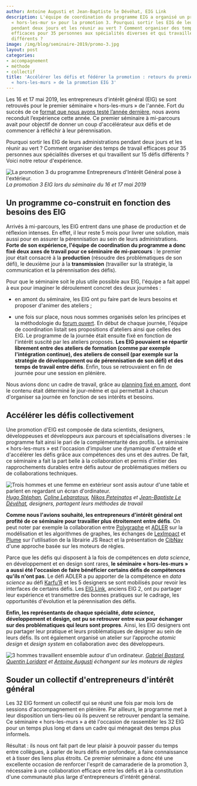 ```yaml
---
author: Antoine Augusti et Jean-Baptiste le Dévéhat, EIG Link
description: L'équipe de coordination du programme EIG a organisé un premier séminaire
  « hors-les-mur s» pour la promotion 3. Pourquoi sortir les EIG de leurs administrations
  pendant deux jours et les réunir au vert ? Comment organiser des temps de travail
  efficaces pour 35 personnes aux spécialités diverses et qui travaillent sur 15 défis
  différents ?
image: /img/blog/seminaire-2019/promo-3.jpg
layout: post
categories:
- accompagnement
- méthode
- collectif
title: 'Accélérer les défis et fédérer la promotion : retours du premier séminaire
  « hors-les-murs » de la promotion EIG 3'
---
```


Les 16 et 17 mai 2019, les entrepreneurs d'intérêt général (EIG) se sont retrouvés pour le premier séminaire « hors-les-murs » de l'année. Fort du succès de ce [format que nous avons testé l’année dernière](https://entrepreneur-interet-general.etalab.gouv.fr/blog/2018/09/24/retrospective-defis-eig2.html), nous avons reconduit l’expérience cette année. Ce premier séminaire à mi-parcours avait pour objectif de donner un coup d'accélérateur aux défis et de commencer à réfléchir à leur pérennisation. 

Pourquoi sortir les EIG de leurs administrations pendant deux jours et les réunir au vert ? Comment organiser des temps de travail efficaces pour 35 personnes aux spécialités diverses et qui travaillent sur 15 défis différents ? Voici notre retour d'expérience.

![La promotion 3 du programme Entrepreneurs d'Intérêt Général pose à l'extérieur.](/img/blog/seminaire-2019/promo-3.jpg) _La promotion 3 EIG lors du séminaire du 16 et 17 mai 2019_

## Un programme co-construit en fonction des besoins des EIG 

Arrivés à mi-parcours, les EIG entrent dans une phase de production et de réflexion intenses. En effet, il leur reste 5 mois pour livrer une solution, mais aussi pour en assurer la pérennisation au sein de leurs administrations. **Forte de son expérience, l'équipe de coordination du programme a donc fixé deux axes de travail pour ce séminaire de mi-parcours** : le premier jour était consacré à la **production** (résoudre des problématiques de son défi), le deuxième jour à la **transmission** (travailler sur la stratégie, la communication et la pérennisation des défis). 

Pour que le séminaire soit le plus utile possible aux EIG, l'équipe a fait appel à eux pour imaginer le déroulement concret des deux journées :

- en amont du séminaire, les EIG ont pu faire part de leurs besoins et proposer d'animer des ateliers ;

- une fois sur place, nous nous sommes organisés selon les principes et la méthodologie du [forum ouvert](https://fr.wikipedia.org/wiki/M%C3%A9thodologie_Forum_Ouvert). En début de chaque journée, l'équipe de coordination listait ses propositions d'ateliers ainsi que celles des EIG. Le programme de la journée était ensuite fixé en fonction de l'intérêt suscité par les ateliers proposés. **Les EIG pouvaient se répartir librement entre des ateliers de formation (comme par exemple l'intégration continue), des ateliers de conseil (par exemple sur la stratégie de développement ou de pérennisation de son défi) et des temps de travail entre défis**. Enfin, tous se retrouvaient en fin de journée pour une session en plénière. 

Nous avions donc un cadre de travail, grâce au [planning fixé en amont](https://github.com/entrepreneur-interet-general/eig-link/blob/master/accompagnement.md#s%C3%A9minaire-hors-les-murs--1617-mai), dont le contenu était déterminé le jour-même et qui permettait à chacun d'organiser sa journée en fonction de ses intérêts et besoins.

## Accélérer les défis collectivement

Une promotion d'EIG est composée de data scientists, designers, développeuses et développeurs aux parcours et spécialisations diverses : le programme fait ainsi le pari de la complémentarité des profils. Le séminaire « hors-les-murs » est l'occasion d'impulser une dynamique d'entraide et d'accélérer les défis grâce aux compétences des uns et des autres. 
De fait, ce séminaire a fait la part belle à la collaboration et permis d'initier des rapprochements durables entre défis autour de problématiques métiers ou de collaborations techniques.

![Trois hommes et une femme en extérieur sont assis autour d'une table et parlent en regardant un écran d'ordinateur.](/img/blog/seminaire-2019/designers.jpg) _[Hugo Stéphan](/communaute/2019/hugo-stephan.html), [Coline Lebaratoux](/communaute/2019/coline-lebaratoux.html), [Nikos Peteinatos](/communaute/2019/nikos-peteinatos.html) et [Jean-Baptiste Le Dévéhat](/communaute/2018/jean-baptiste-le-devehat.html), designers, partagent leurs méthodes de travail_

**Comme nous l'avions souhaité, les entrepreneurs d'intérêt général ont profité de ce séminaire pour travailler plus étroitement entre défis**. On peut noter par exemple la collaboration entre [Polygraphe](https://entrepreneur-interet-general.etalab.gouv.fr/defis/2019/polygraphe.html) et [ADLER](https://entrepreneur-interet-general.etalab.gouv.fr/defis/2019/adler.html) sur la modélisation et les algorithmes de graphes, les échanges de [LexImpact](https://entrepreneur-interet-general.etalab.gouv.fr/defis/2019/leximpact.html) et [Plume](https://entrepreneur-interet-general.etalab.gouv.fr/defis/2019/plume.html) sur l'utilisation de la librairie JS React et la présentation de [CibNav](https://entrepreneur-interet-general.etalab.gouv.fr/defis/2019/cibnav.html) d'une approche basée sur les moteurs de règles. 

Parce que les défis qui disposent à la fois de compétences en _data science_, en développement et en design sont rares, **le séminaire « hors-les-murs » a aussi été l'occasion de faire bénéficier certains défis de compétences qu'ils n'ont pas**. Le défi ADLER a pu apporter de la compétence en _data science_ au défi [Karfu’R](https://entrepreneur-interet-general.etalab.gouv.fr/defis/2019/karfur.html) et  les 5 designers se sont mobilisés pour revoir les interfaces de certains défis. Les [EIG Link](https://entrepreneur-interet-general.etalab.gouv.fr/defis/2019/eiglink.html), anciens EIG 2, ont pu partager leur expérience et transmettre des bonnes pratiques sur le cadrage, les opportunités d'évolution et la pérennisation des défis. 

**Enfin, les représentants de chaque spécialité, _data science_, développement et design, ont pu se retrouver entre eux pour échanger sur des problématiques qui leurs sont propres**. Ainsi, les EIG designers ont pu partager leur pratique et leurs problématiques de designer au sein de leurs défis. Ils ont également organisé un atelier sur l’approche _atomic design_ et _design system_ en collaboration avec des développeurs.

![3 hommes travaillent ensemble autour d'un ordinateur.](/img/blog/seminaire-2019/moteurs-regles.jpg) _[Gabriel Bastard](/communaute/2019/gabriel-bastard.html), [Quentin Loridant](/communaute/2019/quentin-loridant.html) et [Antoine Augusti](/communaute/2018/antoine-augusti.html) échangent sur les moteurs de règles_


## Souder un collectif d'entrepreneurs d'intérêt général

Les 32 EIG forment un collectif qui se réunit une fois par mois lors de sessions d'accompagnement en plénière. Par ailleurs, le programme met à leur disposition un tiers-lieu où ils peuvent se retrouver pendant la semaine. Ce séminaire « hors-les-murs » a été l'occasion de rassembler les 32 EIG pour un temps plus long et dans un cadre qui ménageait des temps plus informels.  

Résultat : ils nous ont fait part de leur plaisir à pouvoir passer du temps entre collègues, à parler de leurs défis en profondeur, à faire connaissance et à tisser des liens plus étroits. Ce premier séminaire a donc été une excellente occasion de renforcer l'esprit de camaraderie de la promotion 3, nécessaire à une collaboration efficace entre les défis et à la constitution d'une communauté plus large d'entrepreneurs d'intérêt général.

